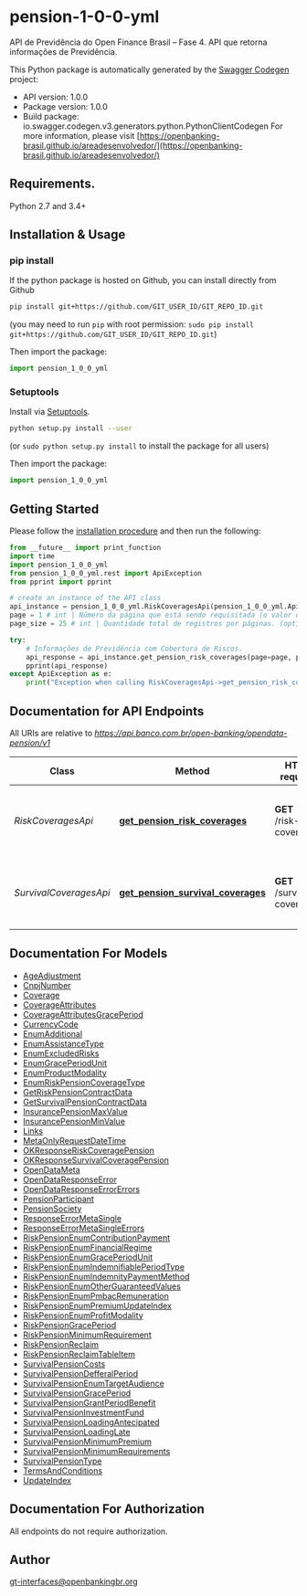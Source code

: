 # pension-1-0-0-yml
API de Previdência do Open Finance Brasil – Fase 4. API que retorna informações de Previdência. 

This Python package is automatically generated by the [Swagger Codegen](https://github.com/swagger-api/swagger-codegen) project:

- API version: 1.0.0
- Package version: 1.0.0
- Build package: io.swagger.codegen.v3.generators.python.PythonClientCodegen
For more information, please visit [https://openbanking-brasil.github.io/areadesenvolvedor/](https://openbanking-brasil.github.io/areadesenvolvedor/)

## Requirements.

Python 2.7 and 3.4+

## Installation & Usage
### pip install

If the python package is hosted on Github, you can install directly from Github

```sh
pip install git+https://github.com/GIT_USER_ID/GIT_REPO_ID.git
```
(you may need to run `pip` with root permission: `sudo pip install git+https://github.com/GIT_USER_ID/GIT_REPO_ID.git`)

Then import the package:
```python
import pension_1_0_0_yml 
```

### Setuptools

Install via [Setuptools](http://pypi.python.org/pypi/setuptools).

```sh
python setup.py install --user
```
(or `sudo python setup.py install` to install the package for all users)

Then import the package:
```python
import pension_1_0_0_yml
```

## Getting Started

Please follow the [installation procedure](#installation--usage) and then run the following:

```python
from __future__ import print_function
import time
import pension_1_0_0_yml
from pension_1_0_0_yml.rest import ApiException
from pprint import pprint

# create an instance of the API class
api_instance = pension_1_0_0_yml.RiskCoveragesApi(pension_1_0_0_yml.ApiClient(configuration))
page = 1 # int | Número da página que está sendo requisitada (o valor da primeira página é 1). (optional) (default to 1)
page_size = 25 # int | Quantidade total de registros por páginas. (optional) (default to 25)

try:
    # Informações de Previdência com Cobertura de Riscos.
    api_response = api_instance.get_pension_risk_coverages(page=page, page_size=page_size)
    pprint(api_response)
except ApiException as e:
    print("Exception when calling RiskCoveragesApi->get_pension_risk_coverages: %s\n" % e)
```

## Documentation for API Endpoints

All URIs are relative to *https://api.banco.com.br/open-banking/opendata-pension/v1*

Class | Method | HTTP request | Description
------------ | ------------- | ------------- | -------------
*RiskCoveragesApi* | [**get_pension_risk_coverages**](docs/RiskCoveragesApi.md#get_pension_risk_coverages) | **GET** /risk-coverages | Informações de Previdência com Cobertura de Riscos.
*SurvivalCoveragesApi* | [**get_pension_survival_coverages**](docs/SurvivalCoveragesApi.md#get_pension_survival_coverages) | **GET** /survival-coverages | Informações de Previdência com Cobertura de Sobrevivência.

## Documentation For Models

 - [AgeAdjustment](docs/AgeAdjustment.md)
 - [CnpjNumber](docs/CnpjNumber.md)
 - [Coverage](docs/Coverage.md)
 - [CoverageAttributes](docs/CoverageAttributes.md)
 - [CoverageAttributesGracePeriod](docs/CoverageAttributesGracePeriod.md)
 - [CurrencyCode](docs/CurrencyCode.md)
 - [EnumAdditional](docs/EnumAdditional.md)
 - [EnumAssistanceType](docs/EnumAssistanceType.md)
 - [EnumExcludedRisks](docs/EnumExcludedRisks.md)
 - [EnumGracePeriodUnit](docs/EnumGracePeriodUnit.md)
 - [EnumProductModality](docs/EnumProductModality.md)
 - [EnumRiskPensionCoverageType](docs/EnumRiskPensionCoverageType.md)
 - [GetRiskPensionContractData](docs/GetRiskPensionContractData.md)
 - [GetSurvivalPensionContractData](docs/GetSurvivalPensionContractData.md)
 - [InsurancePensionMaxValue](docs/InsurancePensionMaxValue.md)
 - [InsurancePensionMinValue](docs/InsurancePensionMinValue.md)
 - [Links](docs/Links.md)
 - [MetaOnlyRequestDateTime](docs/MetaOnlyRequestDateTime.md)
 - [OKResponseRiskCoveragePension](docs/OKResponseRiskCoveragePension.md)
 - [OKResponseSurvivalCoveragePension](docs/OKResponseSurvivalCoveragePension.md)
 - [OpenDataMeta](docs/OpenDataMeta.md)
 - [OpenDataResponseError](docs/OpenDataResponseError.md)
 - [OpenDataResponseErrorErrors](docs/OpenDataResponseErrorErrors.md)
 - [PensionParticipant](docs/PensionParticipant.md)
 - [PensionSociety](docs/PensionSociety.md)
 - [ResponseErrorMetaSingle](docs/ResponseErrorMetaSingle.md)
 - [ResponseErrorMetaSingleErrors](docs/ResponseErrorMetaSingleErrors.md)
 - [RiskPensionEnumContributionPayment](docs/RiskPensionEnumContributionPayment.md)
 - [RiskPensionEnumFinancialRegime](docs/RiskPensionEnumFinancialRegime.md)
 - [RiskPensionEnumGracePeriodUnit](docs/RiskPensionEnumGracePeriodUnit.md)
 - [RiskPensionEnumIndemnifiablePeriodType](docs/RiskPensionEnumIndemnifiablePeriodType.md)
 - [RiskPensionEnumIndemnityPaymentMethod](docs/RiskPensionEnumIndemnityPaymentMethod.md)
 - [RiskPensionEnumOtherGuaranteedValues](docs/RiskPensionEnumOtherGuaranteedValues.md)
 - [RiskPensionEnumPmbacRemuneration](docs/RiskPensionEnumPmbacRemuneration.md)
 - [RiskPensionEnumPremiumUpdateIndex](docs/RiskPensionEnumPremiumUpdateIndex.md)
 - [RiskPensionEnumProfitModality](docs/RiskPensionEnumProfitModality.md)
 - [RiskPensionGracePeriod](docs/RiskPensionGracePeriod.md)
 - [RiskPensionMinimumRequirement](docs/RiskPensionMinimumRequirement.md)
 - [RiskPensionReclaim](docs/RiskPensionReclaim.md)
 - [RiskPensionReclaimTableItem](docs/RiskPensionReclaimTableItem.md)
 - [SurvivalPensionCosts](docs/SurvivalPensionCosts.md)
 - [SurvivalPensionDefferalPeriod](docs/SurvivalPensionDefferalPeriod.md)
 - [SurvivalPensionEnumTargetAudience](docs/SurvivalPensionEnumTargetAudience.md)
 - [SurvivalPensionGracePeriod](docs/SurvivalPensionGracePeriod.md)
 - [SurvivalPensionGrantPeriodBenefit](docs/SurvivalPensionGrantPeriodBenefit.md)
 - [SurvivalPensionInvestmentFund](docs/SurvivalPensionInvestmentFund.md)
 - [SurvivalPensionLoadingAntecipated](docs/SurvivalPensionLoadingAntecipated.md)
 - [SurvivalPensionLoadingLate](docs/SurvivalPensionLoadingLate.md)
 - [SurvivalPensionMinimumPremium](docs/SurvivalPensionMinimumPremium.md)
 - [SurvivalPensionMinimumRequirements](docs/SurvivalPensionMinimumRequirements.md)
 - [SurvivalPensionType](docs/SurvivalPensionType.md)
 - [TermsAndConditions](docs/TermsAndConditions.md)
 - [UpdateIndex](docs/UpdateIndex.md)

## Documentation For Authorization

 All endpoints do not require authorization.


## Author

gt-interfaces@openbankingbr.org
